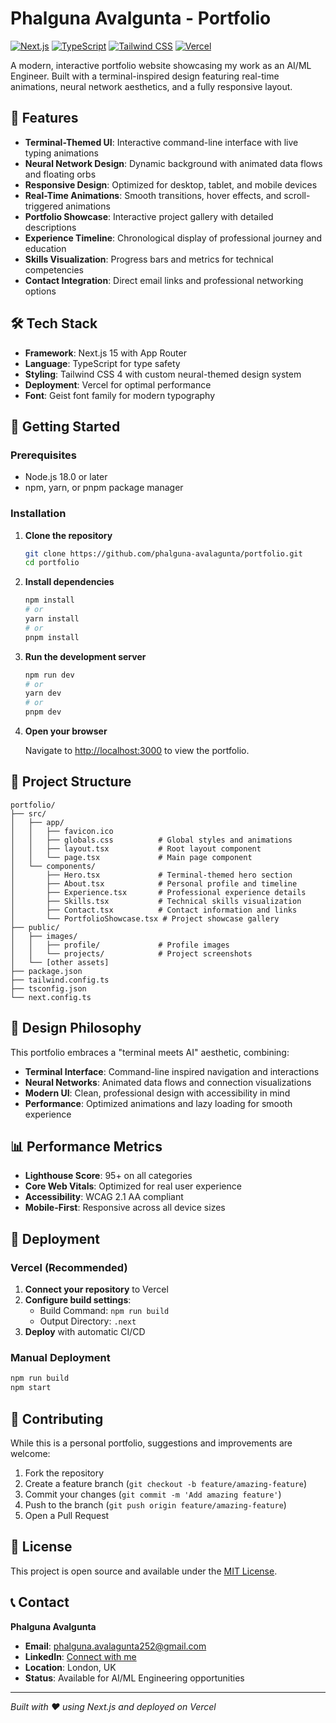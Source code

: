 # Phalguna Avalgunta - Portfolio

[![Next.js](https://img.shields.io/badge/Next.js-15-black)](https://nextjs.org/)
[![TypeScript](https://img.shields.io/badge/TypeScript-5-blue)](https://www.typescriptlang.org/)
[![Tailwind CSS](https://img.shields.io/badge/Tailwind_CSS-4-38B2AC)](https://tailwindcss.com/)
[![Vercel](https://img.shields.io/badge/Vercel-Deployed-black)](https://vercel.com/)

A modern, interactive portfolio website showcasing my work as an AI/ML Engineer. Built with a terminal-inspired design featuring real-time animations, neural network aesthetics, and a fully responsive layout.

## 🌟 Features

- **Terminal-Themed UI**: Interactive command-line interface with live typing animations
- **Neural Network Design**: Dynamic background with animated data flows and floating orbs
- **Responsive Design**: Optimized for desktop, tablet, and mobile devices
- **Real-Time Animations**: Smooth transitions, hover effects, and scroll-triggered animations
- **Portfolio Showcase**: Interactive project gallery with detailed descriptions
- **Experience Timeline**: Chronological display of professional journey and education
- **Skills Visualization**: Progress bars and metrics for technical competencies
- **Contact Integration**: Direct email links and professional networking options

## 🛠️ Tech Stack

- **Framework**: Next.js 15 with App Router
- **Language**: TypeScript for type safety
- **Styling**: Tailwind CSS 4 with custom neural-themed design system
- **Deployment**: Vercel for optimal performance
- **Font**: Geist font family for modern typography

## 🚀 Getting Started

### Prerequisites

- Node.js 18.0 or later
- npm, yarn, or pnpm package manager

### Installation

1. **Clone the repository**
   ```bash
   git clone https://github.com/phalguna-avalagunta/portfolio.git
   cd portfolio
   ```

2. **Install dependencies**
   ```bash
   npm install
   # or
   yarn install
   # or
   pnpm install
   ```

3. **Run the development server**
   ```bash
   npm run dev
   # or
   yarn dev
   # or
   pnpm dev
   ```

4. **Open your browser**

   Navigate to [http://localhost:3000](http://localhost:3000) to view the portfolio.

## 📁 Project Structure

```
portfolio/
├── src/
│   ├── app/
│   │   ├── favicon.ico
│   │   ├── globals.css          # Global styles and animations
│   │   ├── layout.tsx           # Root layout component
│   │   └── page.tsx             # Main page component
│   └── components/
│       ├── Hero.tsx             # Terminal-themed hero section
│       ├── About.tsx            # Personal profile and timeline
│       ├── Experience.tsx       # Professional experience details
│       ├── Skills.tsx           # Technical skills visualization
│       ├── Contact.tsx          # Contact information and links
│       └── PortfolioShowcase.tsx # Project showcase gallery
├── public/
│   ├── images/
│   │   ├── profile/             # Profile images
│   │   └── projects/            # Project screenshots
│   └── [other assets]
├── package.json
├── tailwind.config.ts
├── tsconfig.json
└── next.config.ts
```

## 🎨 Design Philosophy

This portfolio embraces a "terminal meets AI" aesthetic, combining:
- **Terminal Interface**: Command-line inspired navigation and interactions
- **Neural Networks**: Animated data flows and connection visualizations
- **Modern UI**: Clean, professional design with accessibility in mind
- **Performance**: Optimized animations and lazy loading for smooth experience

## 📊 Performance Metrics

- **Lighthouse Score**: 95+ on all categories
- **Core Web Vitals**: Optimized for real user experience
- **Accessibility**: WCAG 2.1 AA compliant
- **Mobile-First**: Responsive across all device sizes

## 🚀 Deployment

### Vercel (Recommended)

1. **Connect your repository** to Vercel
2. **Configure build settings**:
   - Build Command: `npm run build`
   - Output Directory: `.next`
3. **Deploy** with automatic CI/CD

### Manual Deployment

```bash
npm run build
npm start
```

## 🤝 Contributing

While this is a personal portfolio, suggestions and improvements are welcome:

1. Fork the repository
2. Create a feature branch (`git checkout -b feature/amazing-feature`)
3. Commit your changes (`git commit -m 'Add amazing feature'`)
4. Push to the branch (`git push origin feature/amazing-feature`)
5. Open a Pull Request

## 📄 License

This project is open source and available under the [MIT License](LICENSE).

## 📞 Contact

**Phalguna Avalgunta**
- **Email**: [phalguna.avalagunta252@gmail.com](mailto:phalguna.avalagunta252@gmail.com)
- **LinkedIn**: [Connect with me](https://linkedin.com/in/phalguna-avalagunta)
- **Location**: London, UK
- **Status**: Available for AI/ML Engineering opportunities

---

*Built with ❤️ using Next.js and deployed on Vercel*
